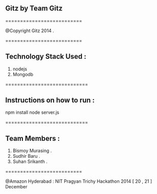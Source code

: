 ## Gitz by Team Gitz
==========================

@Copyright Gitz 2014 . 

==========================

## Technology Stack Used :

1. nodejs
2. Mongodb

============================

## Instructions on how to run :

npm install
node server.js

============================

## Team Members :

1. Bismoy Murasing .
2. Sudhir Baru .
3. Suhan Srikanth .

==========================

@Amazon Hyderabad : NIT Pragyan Trichy Hackathon 2014 [ 20 , 21 ] December

